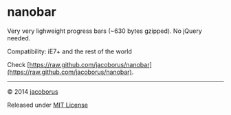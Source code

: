nanobar
=======

Very very lighweight progress bars (~630 bytes gzipped). No jQuery needed.

Compatibility: iE7+ and the rest of the world

Check [https://raw.github.com/jacoborus/nanobar](https://raw.github.com/jacoborus/nanobar).


---

© 2014 [jacoborus](https://github.com/jacoborus)

Released under [MIT License](https://raw.github.com/jacoborus/nanobar/master/LICENSE)
